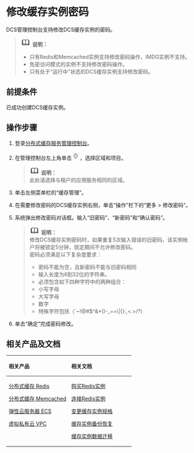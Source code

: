 # 修改缓存实例密码<a name="ZH-CN_TOPIC_0144197290"></a>

DCS管理控制台支持修改DCS缓存实例的密码。

>![](public_sys-resources/icon-note.gif) **说明：**   
>-   只有Redis和Memcached实例支持修改密码操作，IMDG实例不支持。  
>-   免密访问模式的实例不支持修改密码操作。  
>-   只有处于“运行中”状态的DCS缓存实例支持修改密码。  

## 前提条件<a name="zh-cn_topic_0046844821_section34216874"></a>

已成功创建DCS缓存实例。

## 操作步骤<a name="zh-cn_topic_0046844821_section39516413"></a>

1.  登录[分布式缓存服务管理控制台](https://console.huaweicloud.com/dcs)。
2.  在管理控制台左上角单击![](figures/icon-region.png)，选择区域和项目。

    >![](public_sys-resources/icon-note.gif) **说明：**   
    >此处请选择与租户的应用服务相同的区域。  

3.  单击左侧菜单栏的“缓存管理”。
4.  在需要修改密码的DCS缓存实例右侧，单击“操作”栏下的“更多 \> 修改密码”。
5.  系统弹出修改密码对话框。输入“旧密码”、“新密码”和“确认密码”。

    >![](public_sys-resources/icon-note.gif) **说明：**   
    >修改DCS缓存实例密码时，如果重复5次输入错误的旧密码，该实例帐户将被锁定5分钟，锁定期间不允许修改密码。  
    >密码必须满足以下复杂度要求：  
    >-   密码不能为空，且新密码不能与旧密码相同  
    >-   输入长度为6到32位的字符串。  
    >-   必须包含如下四种字符中的两种组合：  
    >    -   小写字母  
    >    -   大写字母  
    >    -   数字  
    >    -   特殊字符包括（\`~!@\#$^&\*\(\)-\_=+\\|\{\}:,<.\>/?）  

6.  单击“确定”完成密码修改。

## 相关产品及文档<a name="zh-cn_topic_0046844821_section152613113129"></a>

<a name="zh-cn_topic_0046844821_zh-cn_topic_0046844820_table1073594361220"></a>
<table><thead align="left"><tr id="zh-cn_topic_0046844821_zh-cn_topic_0046844820_row197372430123"><th class="cellrowborder" valign="top" width="50%" id="mcps1.1.3.1.1"><p id="zh-cn_topic_0046844821_zh-cn_topic_0046844820_p4737243111216"><a name="zh-cn_topic_0046844821_zh-cn_topic_0046844820_p4737243111216"></a><a name="zh-cn_topic_0046844821_zh-cn_topic_0046844820_p4737243111216"></a>相关产品</p>
</th>
<th class="cellrowborder" valign="top" width="50%" id="mcps1.1.3.1.2"><p id="zh-cn_topic_0046844821_zh-cn_topic_0046844820_p18737144301214"><a name="zh-cn_topic_0046844821_zh-cn_topic_0046844820_p18737144301214"></a><a name="zh-cn_topic_0046844821_zh-cn_topic_0046844820_p18737144301214"></a>相关文档</p>
</th>
</tr>
</thead>
<tbody><tr id="zh-cn_topic_0046844821_zh-cn_topic_0046844820_row17371443131210"><td class="cellrowborder" valign="top" width="50%" headers="mcps1.1.3.1.1 "><p id="zh-cn_topic_0046844821_zh-cn_topic_0046844820_p13372054101419"><a name="zh-cn_topic_0046844821_zh-cn_topic_0046844820_p13372054101419"></a><a name="zh-cn_topic_0046844821_zh-cn_topic_0046844820_p13372054101419"></a><a href="https://www.huaweicloud.com/product/dcs.html?infodocbz" target="_blank" rel="noopener noreferrer">分布式缓存 Redis</a></p>
<p id="zh-cn_topic_0046844821_zh-cn_topic_0046844820_p19548105714519"><a name="zh-cn_topic_0046844821_zh-cn_topic_0046844820_p19548105714519"></a><a name="zh-cn_topic_0046844821_zh-cn_topic_0046844820_p19548105714519"></a><a href="https://www.huaweicloud.com/product/dcsmem.html?infodocbz" target="_blank" rel="noopener noreferrer">分布式缓存 Memcached</a></p>
<p id="zh-cn_topic_0046844821_zh-cn_topic_0046844820_p8862161219564"><a name="zh-cn_topic_0046844821_zh-cn_topic_0046844820_p8862161219564"></a><a name="zh-cn_topic_0046844821_zh-cn_topic_0046844820_p8862161219564"></a><a href="https://www.huaweicloud.com/product/ecs.html?infodocbz" target="_blank" rel="noopener noreferrer">弹性云服务器 ECS</a></p>
<p id="zh-cn_topic_0046844821_zh-cn_topic_0046844820_p841193941416"><a name="zh-cn_topic_0046844821_zh-cn_topic_0046844820_p841193941416"></a><a name="zh-cn_topic_0046844821_zh-cn_topic_0046844820_p841193941416"></a><a href="http://www.huaweicloud.com/product/vpc.html?infodocbz" target="_blank" rel="noopener noreferrer">虚拟私有云 VPC</a></p>
</td>
<td class="cellrowborder" valign="top" width="50%" headers="mcps1.1.3.1.2 "><p id="zh-cn_topic_0046844821_zh-cn_topic_0046844820_p1381695711471"><a name="zh-cn_topic_0046844821_zh-cn_topic_0046844820_p1381695711471"></a><a name="zh-cn_topic_0046844821_zh-cn_topic_0046844820_p1381695711471"></a><a href="https://support.huaweicloud.com/usermanual-dcs/dcs-zh-ug-180315001.html?infodocbz" target="_blank" rel="noopener noreferrer">购买Redis实例</a></p>
<p id="zh-cn_topic_0046844821_zh-cn_topic_0046844820_p682916370595"><a name="zh-cn_topic_0046844821_zh-cn_topic_0046844820_p682916370595"></a><a name="zh-cn_topic_0046844821_zh-cn_topic_0046844820_p682916370595"></a><a href="https://support.huaweicloud.com/usermanual-dcs/zh-cn_topic_0082114847.html?infodocbz" target="_blank" rel="noopener noreferrer">连接Redis实例</a></p>
<p id="zh-cn_topic_0046844821_zh-cn_topic_0046844820_p16726748155912"><a name="zh-cn_topic_0046844821_zh-cn_topic_0046844820_p16726748155912"></a><a name="zh-cn_topic_0046844821_zh-cn_topic_0046844820_p16726748155912"></a><a href="https://support.huaweicloud.com/usermanual-dcs/zh-cn_topic_0061845451.html?infodocbz" target="_blank" rel="noopener noreferrer">变更缓存实例规格</a></p>
<p id="zh-cn_topic_0046844821_zh-cn_topic_0046844820_p12250886517"><a name="zh-cn_topic_0046844821_zh-cn_topic_0046844820_p12250886517"></a><a name="zh-cn_topic_0046844821_zh-cn_topic_0046844820_p12250886517"></a><a href="https://support.huaweicloud.com/usermanual-dcs/zh-cn_topic_0079545637.html?infodocbz" target="_blank" rel="noopener noreferrer">缓存实例备份恢复</a></p>
<p id="zh-cn_topic_0046844821_zh-cn_topic_0046844820_p143616360517"><a name="zh-cn_topic_0046844821_zh-cn_topic_0046844820_p143616360517"></a><a name="zh-cn_topic_0046844821_zh-cn_topic_0046844820_p143616360517"></a><a href="https://support.huaweicloud.com/migration-dcs/zh-cn_topic_0078784423.html?infodocbz" target="_blank" rel="noopener noreferrer">缓存实例数据迁移</a></p>
</td>
</tr>
</tbody>
</table>

